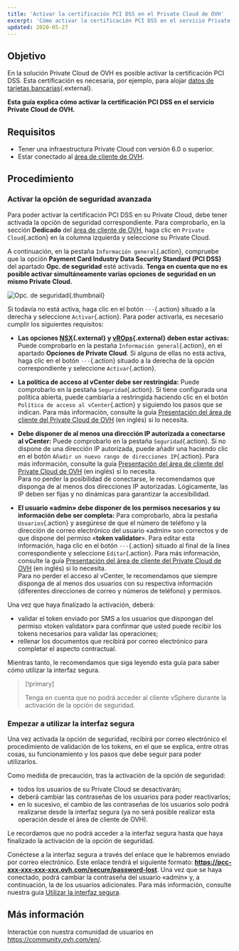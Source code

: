 ```yaml
---
title: 'Activar la certificación PCI DSS en el Private Cloud de OVH'
excerpt: 'Cómo activar la certificación PCI DSS en el servicio Private Cloud de OVH'
updated: 2020-05-27
---
```


## Objetivo

En la solución Private Cloud de OVH es posible activar la certificación PCI DSS. Esta certificación es necesaria, por ejemplo, para alojar [datos de tarjetas bancarias](https://www.ovh.es/private-cloud/payment-infrastructure/pci-dss.xml){.external}.

**Esta guía explica cómo activar la certificación PCI DSS en el servicio Private Cloud de OVH.**

## Requisitos

- Tener una infraestructura Private Cloud con versión 6.0 o superior.
- Estar conectado al [área de cliente de OVH](https://www.ovh.com/auth/?action=gotomanager&from=https://www.ovh.es/&ovhSubsidiary=es).

## Procedimiento

### Activar la opción de seguridad avanzada

Para poder activar la certificación PCI DSS en su Private Cloud, debe tener activada la opción de seguridad correspondiente. Para comprobarlo, en la sección **Dedicado** del [área de cliente de OVH](https://www.ovh.com/auth/?action=gotomanager&from=https://www.ovh.es/&ovhSubsidiary=es), haga clic en `Private Cloud`{.action} en la columna izquierda y seleccione su Private Cloud. 

A continuación, en la pestaña `Información general`{.action}, compruebe que la opción **Payment Card Industry Data Security Standard (PCI DSS)** del apartado **Opc. de seguridad** esté activada. **Tenga en cuenta que no es posible activar simultáneamente varias opciones de seguridad en un mismo Private Cloud.**

![Opc. de seguridad](HomeSDDCManager-2.png){.thumbnail}

Si todavía no está activa, haga clic en el botón `···`{.action} situado a la derecha y seleccione `Activar`{.action}. Para poder activarla, es necesario cumplir los siguientes requisitos:

- **Las opciones [NSX](https://www.ovh.es/private-cloud/opciones/nsx.xml){.external} y [vROps](https://www.ovh.es/private-cloud/opciones/vrops.xml){.external} deben estar activas:** Puede comprobarlo en la pestaña `Información general`{.action}, en el apartado **Opciones de Private Cloud**. Si alguna de ellas no está activa, haga clic en el botón `···`{.action} situado a la derecha de la opción correspondiente y seleccione `Activar`{.action}.

- **La política de acceso al vCenter debe ser restringida:** Puede comprobarlo en la pestaña `Seguridad`{.action}. Si tiene configurada una política abierta, puede cambiarla a restringida haciendo clic en el botón `Política de acceso al vCenter`{.action} y siguiendo los pasos que se indican. Para más información, consulte la guía [Presentación del área de cliente del Private Cloud de OVH](manager_ovh_private_cloud#security.) (en inglés) si lo necesita.

- **Debe disponer de al menos una dirección IP autorizada a conectarse al vCenter:** Puede comprobarlo en la pestaña `Seguridad`{.action}. Si no dispone de una dirección IP autorizada, puede añadir una haciendo clic en el botón `Añadir un nuevo rango de direcciones IP`{.action}. Para más información, consulte la guía [Presentación del área de cliente del Private Cloud de OVH](manager_ovh_private_cloud#security.) (en inglés) si lo necesita.<br>
  Para no perder la posibilidad de conectarse, le recomendamos que disponga de al menos dos direcciones IP autorizadas. Lógicamente, las IP deben ser fijas y no dinámicas para garantizar la accesibilidad.

- **El usuario «admin» debe disponer de los permisos necesarios y su información debe ser completa:** Para comprobarlo, abra la pestaña `Usuarios`{.action} y asegúrese de que el número de teléfono y la dirección de correo electrónico del usuario «admin» son correctos y de que dispone del permiso «**token validator**». Para editar esta información, haga clic en el botón `···`{.action} situado al final de la línea correspondiente y seleccione `Editar`{.action}. Para más información, consulte la guía [Presentación del área de cliente del Private Cloud de OVH](manager_ovh_private_cloud#users.) (en inglés) si lo necesita.<br>
  Para no perder el acceso al vCenter, le recomendamos que siempre disponga de al menos dos usuarios con su respectiva información (diferentes direcciones de correo y números de teléfono) y permisos.

Una vez que haya finalizado la activación, deberá:

- validar el token enviado por SMS a los usuarios que dispongan del permiso «token validator» para confirmar que usted puede recibir los tokens necesarios para validar las operaciones;
- rellenar los documentos que recibirá por correo electrónico para completar el aspecto contractual. 

Mientras tanto, le recomendamos que siga leyendo esta guía para saber cómo utilizar la interfaz segura. 

> [!primary]
>
> Tenga en cuenta que no podrá acceder al cliente vSphere durante la activación de la opción de seguridad.
>

### Empezar a utilizar la interfaz segura

Una vez activada la opción de seguridad, recibirá por correo electrónico el procedimiento de validación de los tokens, en el que se explica, entre otras cosas, su funcionamiento y los pasos que debe seguir para poder utilizarlos. 

Como medida de precaución, tras la activación de la opción de seguridad:

- todos los usuarios de su Private Cloud se desactivarán;
- deberá cambiar las contraseñas de los usuarios para poder reactivarlos;
- en lo sucesivo, el cambio de las contraseñas de los usuarios solo podrá realizarse desde la interfaz segura (ya no será posible realizar esta operación desde el área de cliente de OVH). 

Le recordamos que no podrá acceder a la interfaz segura hasta que haya finalizado la activación de la opción de seguridad.

Conéctese a la interfaz segura a través del enlace que le habremos enviado por correo electrónico. Este enlace tendrá el siguiente formato: **https://pcc-xxx-xxx-xxx-xxx.ovh.com/secure/password-lost**. Una vez que se haya conectado, podrá cambiar la contraseña del usuario «admin» y, a continuación, la de los usuarios adicionales. Para más información, consulte nuestra guía [Utilizar la interfaz segura](interface-secure1.).

## Más información

Interactúe con nuestra comunidad de usuarios en <https://community.ovh.com/en/>.
